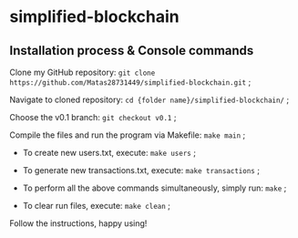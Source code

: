 # simplified-blockchain

## Installation process & Console commands

Clone my GitHub repository: `git clone https://github.com/Matas28731449/simplified-blockchain.git` ;

Navigate to cloned repository: `cd {folder name}/simplified-blockchain/` ;

Choose the v0.1 branch: `git checkout v0.1` ;

Compile the files and run the program via Makefile: `make main` ;

- To create new users.txt, execute: `make users` ;

- To generate new transactions.txt, execute: `make transactions` ;

- To perform all the above commands simultaneously, simply run: `make` ;

- To clear run files, execute: `make clean` ;

Follow the instructions, happy using!